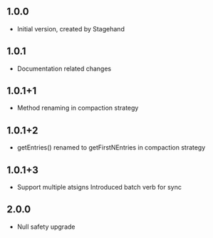 ## 1.0.0
- Initial version, created by Stagehand
## 1.0.1
- Documentation related changes
## 1.0.1+1
- Method renaming in compaction strategy
## 1.0.1+2
- getEntries() renamed to getFirstNEntries in compaction strategy
## 1.0.1+3
- Support multiple atsigns
  Introduced batch verb for sync  
## 2.0.0
- Null safety upgrade